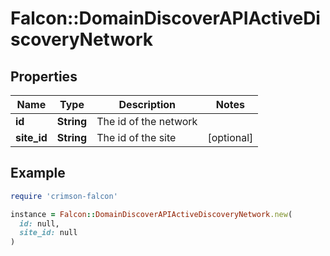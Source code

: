# Falcon::DomainDiscoverAPIActiveDiscoveryNetwork

## Properties

| Name | Type | Description | Notes |
| ---- | ---- | ----------- | ----- |
| **id** | **String** | The id of the network |  |
| **site_id** | **String** | The id of the site | [optional] |

## Example

```ruby
require 'crimson-falcon'

instance = Falcon::DomainDiscoverAPIActiveDiscoveryNetwork.new(
  id: null,
  site_id: null
)
```

